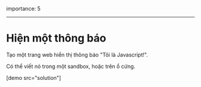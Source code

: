 importance: 5

---

# Hiện một thông báo

Tạo một trang web hiển thị thông báo "Tôi là Javascript!".

Có thể viết nó trong một sandbox, hoặc trên ổ cứng.

[demo src="solution"]

